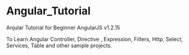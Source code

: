# Angular_Tutorial
Anjular Tutorial for Beginner 
AngularJS v1.2.15

To Learn Angular Controller, Directive , Expression, Filters, Http, Select, Services, Table and other sample projects.
